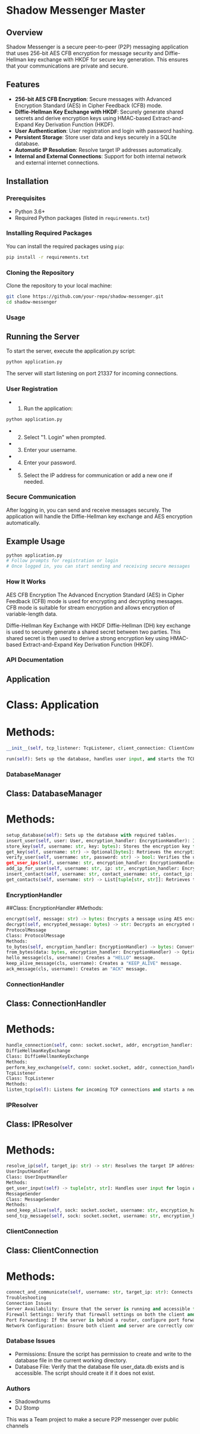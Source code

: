 # Shadow Messenger Master

## Overview

Shadow Messenger is a secure peer-to-peer (P2P) messaging application that uses 256-bit AES CFB encryption for message security and Diffie-Hellman key exchange with HKDF for secure key generation. This ensures that your communications are private and secure.

## Features

- **256-bit AES CFB Encryption**: Secure messages with Advanced Encryption Standard (AES) in Cipher Feedback (CFB) mode.
- **Diffie-Hellman Key Exchange with HKDF**: Securely generate shared secrets and derive encryption keys using HMAC-based Extract-and-Expand Key Derivation Function (HKDF).
- **User Authentication**: User registration and login with password hashing.
- **Persistent Storage**: Store user data and keys securely in a SQLite database.
- **Automatic IP Resolution**: Resolve target IP addresses automatically.
- **Internal and External Connections**: Support for both internal network and external internet connections.

## Installation

### Prerequisites

- Python 3.6+
- Required Python packages (listed in `requirements.txt`)

### Installing Required Packages

You can install the required packages using `pip`:

```sh
pip install -r requirements.txt
```

### Cloning the Repository

Clone the repository to your local machine:

```sh
git clone https://github.com/your-repo/shadow-messenger.git
cd shadow-messenger
```

### Usage

## Running the Server

To start the server, execute the application.py script:
```sh
python application.py
```

The server will start listening on port 21337 for incoming connections.

### User Registration

- 1. Run the application:
```sh
python application.py
```
- 2. Select "1. Login" when prompted.
- 3. Enter your username.
- 4. Enter your password.
- 5. Select the IP address for communication or add a new one if needed.

### Secure Communication

After logging in, you can send and receive messages securely. The application will handle the Diffie-Hellman key exchange and AES encryption automatically.

## Example Usage

```sh
python application.py
# Follow prompts for registration or login
# Once logged in, you can start sending and receiving secure messages
```

### How It Works

AES CFB Encryption
The Advanced Encryption Standard (AES) in Cipher Feedback (CFB) mode is used for encrypting and decrypting messages. CFB mode is suitable for stream encryption and allows encryption of variable-length data.

Diffie-Hellman Key Exchange with HKDF
Diffie-Hellman (DH) key exchange is used to securely generate a shared secret between two parties. This shared secret is then used to derive a strong encryption key using HMAC-based Extract-and-Expand Key Derivation Function (HKDF).

### API Documentation

## Application

# Class: Application
# Methods:
```py
__init__(self, tcp_listener: TcpListener, client_connection: ClientConnection): Initializes the application with TCP listener and client connection.

run(self): Sets up the database, handles user input, and starts the TCP listener and client connection.
```

### DatabaseManager

## Class: DatabaseManager
# Methods:
```py
setup_database(self): Sets up the database with required tables.
insert_user(self, user: User, encryption_handler: EncryptionHandler): Inserts a new user into the database.
store_key(self, username: str, key: bytes): Stores the encryption key for a user.
get_key(self, username: str) -> Optional[bytes]: Retrieves the encryption key for a user.
verify_user(self, username: str, password: str) -> bool: Verifies the user's credentials.
get_user_ips(self, username: str, encryption_handler: EncryptionHandler) -> List[str]: Retrieves the IP addresses associated with a user.
add_ip_for_user(self, username: str, ip: str, encryption_handler: EncryptionHandler): Adds a new IP address for a user.
insert_contact(self, username: str, contact_username: str, contact_ip: str): Inserts a new contact for a user.
get_contacts(self, username: str) -> List[tuple[str, str]]: Retrieves the contacts for a user.
```

### EncryptionHandler

##Class: EncryptionHandler
#Methods:
```py
encrypt(self, message: str) -> bytes: Encrypts a message using AES encryption.
decrypt(self, encrypted_message: bytes) -> str: Decrypts an encrypted message using AES decryption.
ProtocolMessage
Class: ProtocolMessage
Methods:
to_bytes(self, encryption_handler: EncryptionHandler) -> bytes: Converts the protocol message to bytes.
from_bytes(data: bytes, encryption_handler: EncryptionHandler) -> Optional["ProtocolMessage"]: Converts bytes to a protocol message.
hello_message(cls, username): Creates a "HELLO" message.
keep_alive_message(cls, username): Creates a "KEEP_ALIVE" message.
ack_message(cls, username): Creates an "ACK" message.
```

### ConnectionHandler

## Class: ConnectionHandler
# Methods:
```py
handle_connection(self, conn: socket.socket, addr, encryption_handler: EncryptionHandler): Handles incoming connections and processes messages.
DiffieHellmanKeyExchange
Class: DiffieHellmanKeyExchange
Methods:
perform_key_exchange(self, conn: socket.socket, addr, connection_handler: ConnectionHandler): Performs the Diffie-Hellman key exchange and establishes a secure connection.
TcpListener
Class: TcpListener
Methods:
listen_tcp(self): Listens for incoming TCP connections and starts a new thread for each connection.
```

### IPResolver

## Class: IPResolver
# Methods:
```py
resolve_ip(self, target_ip: str) -> str: Resolves the target IP address.
UserInputHandler
Class: UserInputHandler
Methods:
get_user_input(self) -> tuple[str, str]: Handles user input for login and registration.
MessageSender
Class: MessageSender
Methods:
send_keep_alive(self, sock: socket.socket, username: str, encryption_handler: EncryptionHandler): Sends keep-alive messages to maintain the connection.
send_tcp_message(self, sock: socket.socket, username: str, encryption_handler: EncryptionHandler): Sends a message over TCP.
```

### ClientConnection

## Class: ClientConnection
# Methods:
```py
connect_and_communicate(self, username: str, target_ip: str): Connects to a server and handles secure communication.
Troubleshooting
Connection Issues
Server Availability: Ensure that the server is running and accessible from the client machine.
Firewall Settings: Verify that firewall settings on both the client and server allow traffic on the specified port.
Port Forwarding: If the server is behind a router, configure port forwarding to allow external connections on the specified port.
Network Configuration: Ensure both client and server are correctly configured to communicate over the network.
```

### Database Issues

- Permissions: Ensure the script has permission to create and write to the database file in the current working directory.
- Database File: Verify that the database file user_data.db exists and is accessible. The script should create it if it does not exist.

### Authors

- Shadowdrums
- DJ Stomp

This was a Team project to make a secure P2P messenger over public channels
